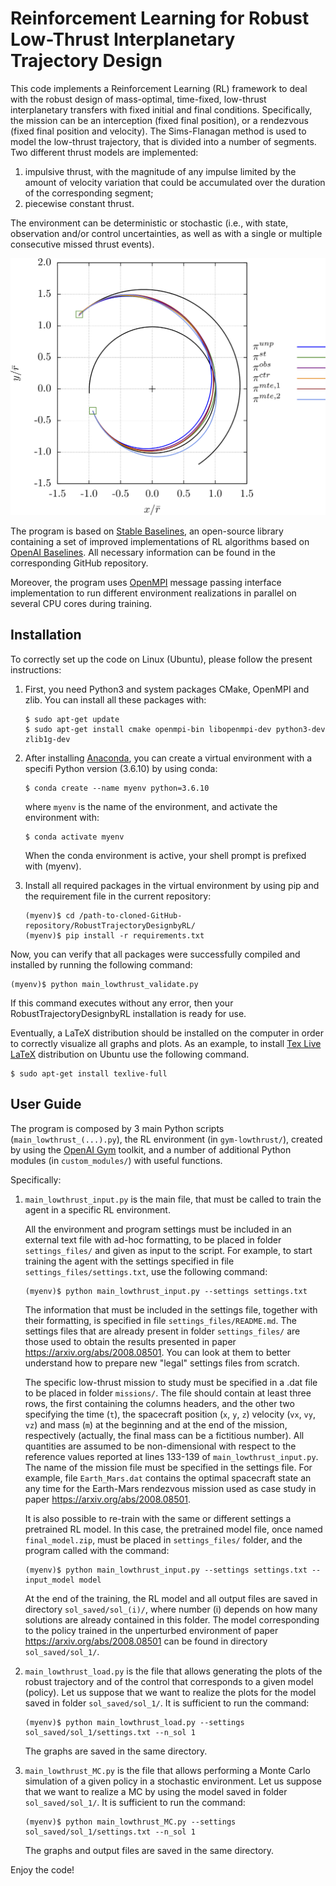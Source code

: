 # Reinforcement Learning for Robust Low-Thrust Interplanetary Trajectory Design

This code implements a Reinforcement Learning (RL) framework to deal with the robust design of mass-optimal, time-fixed, low-thrust interplanetary transfers
with fixed initial and final conditions. Specifically, the mission can be an interception (fixed final position), or a rendezvous (fixed final position and velocity).
The Sims-Flanagan method is used to model the low-thrust trajectory, that is divided into a number of segments. Two different thrust models are implemented:
1. impulsive thrust, with the magnitude of any impulse limited by the amount of velocity variation that could be accumulated over the duration of the corresponding segment;
2. piecewise constant thrust.

The environment can be deterministic or stochastic (i.e., with state, observation and/or control uncertainties, as well as with a single or multiple consecutive missed thrust events).

![My Image](https://github.com/LorenzoFederici/RobustTrajectoryDesignbyRL/blob/main/images/traj_compare.png?raw=true)

The program is based on [Stable Baselines](https://stable-baselines.readthedocs.io/en/master/), an open-source library containing a set of improved implementations of RL algorithms based on [OpenAI Baselines](https://github.com/openai/baselines).
All necessary information can be found in the corresponding GitHub repository.

Moreover, the program uses [OpenMPI](https://www.open-mpi.org/) message passing interface implementation to run different environment realizations in parallel on several CPU cores during training.

## Installation

To correctly set up the code on Linux (Ubuntu), please follow the present instructions:

1. First, you need Python3 and system packages CMake, OpenMPI and zlib. You can install all these packages with:
    ```
    $ sudo apt-get update
    $ sudo apt-get install cmake openmpi-bin libopenmpi-dev python3-dev zlib1g-dev
    ```
2. After installing [Anaconda](https://www.anaconda.com/distribution/), you can create a virtual environment with a specifi Python version (3.6.10) by using conda:
    ```
    $ conda create --name myenv python=3.6.10
    ```
    where `myenv` is the name of the environment, and activate the environment with:
    ```
    $ conda activate myenv
    ```
    When the conda environment is active, your shell prompt is prefixed with (myenv).

3. Install all required packages in the virtual environment by using pip and the requirement file in the current repository:

    ```
    (myenv)$ cd /path-to-cloned-GitHub-repository/RobustTrajectoryDesignbyRL/
    (myenv)$ pip install -r requirements.txt
    ```

Now, you can verify that all packages were successfully compiled and installed by running the following command:

```
(myenv)$ python main_lowthrust_validate.py
```
If this command executes without any error, then your RobustTrajectoryDesignbyRL installation is ready for use.

Eventually, a LaTeX distribution should be installed on the computer in order to correctly visualize all graphs and plots. As an example, to install [Tex Live LaTeX](https://www.tug.org/texlive/) distribution on Ubuntu use the following command.
```
$ sudo apt-get install texlive-full
```

## User Guide

The program is composed by 3 main Python scripts (`main_lowthrust_(...).py`), the RL environment (in `gym-lowthrust/`), created by using the [OpenAI Gym](https://gym.openai.com/) toolkit, and a number of additional Python modules (in `custom_modules/`) with useful functions.

Specifically:

1. `main_lowthrust_input.py` is the main file, that must be called to train the agent in a specific RL environment. 

    All the environment and program settings must be included in an external text file with ad-hoc formatting, to be placed in folder `settings_files/` and given as input to the script.
For example, to start training the agent with the settings specified in file `settings_files/settings.txt`, use the following command:
    ```
    (myenv)$ python main_lowthrust_input.py --settings settings.txt
    ```
    The information that must be included in the settings file, together with their formatting, is specified in file `settings_files/README.md`. 
    The settings files that are already present in folder `settings_files/` are those used to obtain the results presented in paper https://arxiv.org/abs/2008.08501. You can look at them to better understand how to prepare new "legal" settings files from scratch. 

    The specific low-thrust mission to study must be specified in a .dat file to be placed in folder `missions/`.
    The file should contain at least three rows, the first containing the columns headers, and the other two specifying the time (`t`), the spacecraft position (`x`, `y`, `z`) velocity (`vx`, `vy`, `vz`) and mass (`m`) at the beginning and at the end of the mission, respectively (actually, the final mass can be a fictitious number). All quantities are assumed to be non-dimensional with respect to the reference values reported at lines 133-139 of `main_lowthrust_input.py`.
    The name of the mission file must be specified in the settings file.
    For example, file `Earth_Mars.dat` contains the optimal spacecraft state an any time for the Earth-Mars rendezvous mission used as case study in paper https://arxiv.org/abs/2008.08501.
    
    It is also possible to re-train with the same or different settings a pretrained RL model. In this case,
   the pretrained model file, once named `final_model.zip`, must be placed in `settings_files/` folder, and the program called with the command:
    ```
    (myenv)$ python main_lowthrust_input.py --settings settings.txt --input_model model
    ```

    At the end of the training, the RL model and all output files are saved in directory `sol_saved/sol_(i)/`, where number (i) depends on how many solutions are already contained in this folder.
    The model corresponding to the policy trained in the unperturbed environment of paper https://arxiv.org/abs/2008.08501 can be found in directory `sol_saved/sol_1/`.

2. `main_lowthrust_load.py` is the file that allows generating the plots of the robust trajectory and of the control that corresponds to a given model (policy).
Let us suppose that we want to realize the plots for the model saved in folder `sol_saved/sol_1/`. It is sufficient to run the command:
    ```
    (myenv)$ python main_lowthrust_load.py --settings sol_saved/sol_1/settings.txt --n_sol 1
    ```
    The graphs are saved in the same directory.
3. `main_lowthrust_MC.py` is the file that allows performing a Monte Carlo simulation of a given policy in a stochastic environment.
Let us suppose that we want to realize a MC by using the model saved in folder `sol_saved/sol_1/`. It is sufficient to run the command:
    ```
    (myenv)$ python main_lowthrust_MC.py --settings sol_saved/sol_1/settings.txt --n_sol 1
    ```
    The graphs and output files are saved in the same directory.


Enjoy the code!
